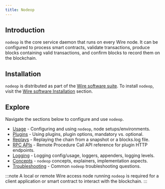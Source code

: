 ```yaml
---
title: Nodeop
---
```


## Introduction

`nodeop` is the core service daemon that runs on every Wire node. It can be configured to process smart contracts, validate transactions, produce blocks containing valid transactions, and confirm blocks to record them on the blockchain.

## Installation

`nodeop` is distributed as part of the [Wire software suite](https://github.com/Wire-Network/wire-sysio/blob/master/README.md). To install `nodeop`, visit the [Wire software Installation](/docs/getting-started/install-dependencies.md) section.

## Explore

Navigate the sections below to configure and use `nodeop`.

* [Usage](./usage/index.md) - Configuring and using `nodeop`, node setups/environments.
* [Plugins](./plugins/index.md) - Using plugins, plugin options, mandatory vs. optional.
* [Replays](./replays.md) - Replaying the chain from a snapshot or a blocks.log file.
* [RPC APIs](./nodeop-apis.md) - Remote Procedure Call API reference for plugin HTTP endpoints.
* [Logging](./logging/index.md) - Logging config/usage, loggers, appenders, logging levels.
* [Concepts](./concepts/index.md) - `nodeop` concepts, explainers, implementation aspects.
* [Troubleshooting](troubleshooting.md) - Common `nodeop` troubleshooting questions.

:::note
A local or remote Wire access node running `nodeop` is required for a client application or smart contract to interact with the blockchain.
:::